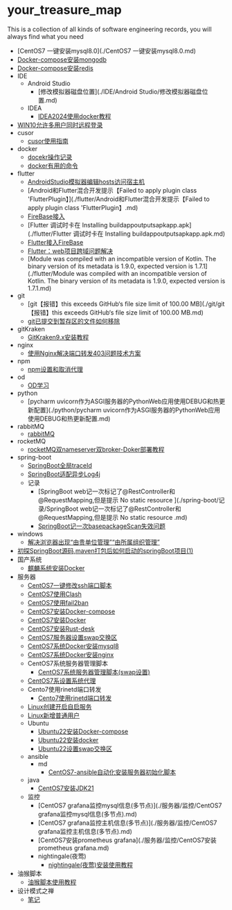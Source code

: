 # your_treasure_map
This is a collection of all kinds of software engineering records, you will always find what you need





- [CentOS7 一键安装mysql8.0](./CentOS7 一键安装mysql8.0.md)
- [Docker-compose安装mongodb](./Docker-compose安装mongodb.md)
- [Docker-compose安装redis](./Docker-compose安装redis.md)
- IDE
  - Android Studio
    - [修改模拟器磁盘位置](./IDE/Android Studio/修改模拟器磁盘位置.md)
  - IDEA
    - [IDEA2024使用docker教程](./IDE/IDEA/IDEA2024使用docker教程.md)
- [WIN10允许多用户同时远程登录](./WIN10允许多用户同时远程登录.md)
- cusor
  - [cusor使用指南](./cusor/cusor使用指南.md)
- docker
  - [docekr操作记录](./docker/docekr操作记录.md)
  - [docker有用的命令](./docker/docker有用的命令.md)
- flutter
  - [AndroidStudio模拟器编辑hosts访问宿主机](./flutter/AndroidStudio模拟器编辑hosts访问宿主机.md)
  - [Android和Flutter混合开发提示【Failed to apply plugin class 'FlutterPlugin】](./flutter/Android和Flutter混合开发提示【Failed to apply plugin class 'FlutterPlugin】.md)
  - [FireBase接入](./flutter/FireBase接入.md)
  - [Flutter 调试时卡在 Installing buildappoutputsapkapp.apk](./flutter/Flutter 调试时卡在 Installing buildappoutputsapkapp.apk.md)
  - [Flutter接入FireBase](./flutter/Flutter接入FireBase.md)
  - [Flutter：web项目跨域问题解决](./flutter/Flutter：web项目跨域问题解决.md)
  - [Module was compiled with an incompatible version of Kotlin. The binary version of its metadata is 1.9.0, expected version is 1.7.1](./flutter/Module was compiled with an incompatible version of Kotlin. The binary version of its metadata is 1.9.0, expected version is 1.7.1.md)
- git
  - [git【报错】this exceeds GitHub‘s file size limit of 100.00 MB](./git/git【报错】this exceeds GitHub‘s file size limit of 100.00 MB.md)
  - [git已提交到暂存区的文件如何移除](./git/git已提交到暂存区的文件如何移除.md)
- gitKraken
  - [GitKraken9.x安装教程](./gitKraken/GitKraken9.x安装教程.md)
- nginx
  - [使用Nginx解决端口转发403问题技术方案](./nginx/使用Nginx解决端口转发403问题技术方案.md)
- npm
  - [npm设置和取消代理](./npm/npm设置和取消代理.md)
- od
  - [OD学习](./od/OD学习.md)
- python
  - [pycharm uvicorn作为ASGI服务器的PythonWeb应用使用DEBUG和热更新配置](./python/pycharm uvicorn作为ASGI服务器的PythonWeb应用使用DEBUG和热更新配置.md)
- rabbitMQ
  - [rabbitMQ](./rabbitMQ/rabbitMQ.md)
- rocketMQ
  - [rocketMQ双nameserver双broker-Doker部署教程](./rocketMQ/rocketMQ双nameserver双broker-Doker部署教程.md)
- spring-boot
  - [SpringBoot全局traceId](./spring-boot/SpringBoot全局traceId.md)
  - [SpringBoot适配异步Log4j](./spring-boot/SpringBoot适配异步Log4j.md)
  - 记录
    - [SpringBoot web记一次标记了@RestController和@RequestMapping,但是提示 No static resource ](./spring-boot/记录/SpringBoot web记一次标记了@RestController和@RequestMapping,但是提示 No static resource .md)
    - [SpringBoot记一次basepackageScan失效问题](./spring-boot/记录/SpringBoot记一次basepackageScan失效问题.md)
- windows
  - [解决浏览器出现“由贵单位管理”“由所属组织管理”](./windows/解决浏览器出现“由贵单位管理”“由所属组织管理”.md)
- [初探SpringBoot源码,maven打包后如何启动的springBoot项目(1)](./初探SpringBoot源码,maven打包后如何启动的springBoot项目(1).md)
- 国产系统
  - [麒麟系统安装Docker](./国产系统/麒麟系统安装Docker.md)
- 服务器
  - [CentOS7一键修改ssh端口脚本](./服务器/CentOS7一键修改ssh端口脚本.md)
  - [CentOS7使用Clash](./服务器/CentOS7使用Clash.md)
  - [CentOS7使用fail2ban](./服务器/CentOS7使用fail2ban.md)
  - [CentOS7安装Docker-compose](./服务器/CentOS7安装Docker-compose.md)
  - [CentOS7安装Docker](./服务器/CentOS7安装Docker.md)
  - [CentOS7安装Rust-desk](./服务器/CentOS7安装Rust-desk.md)
  - [CentOS7服务器设置swap交换区](./服务器/CentOS7服务器设置swap交换区.md)
  - [CentOS7系统Docker安装mysql8](./服务器/CentOS7系统Docker安装mysql8.md)
  - [CentOS7系统Docker安装nginx](./服务器/CentOS7系统Docker安装nginx.md)
  - CentOS7系统服务器管理脚本
    - [CentOS7系统服务器管理脚本(swap设置)](./服务器/CentOS7系统服务器管理脚本/CentOS7系统服务器管理脚本(swap设置).md)
  - [CentOS7系设置系统代理](./服务器/CentOS7系设置系统代理.md)
  - Cento7使用rinetd端口转发
    - [Cento7使用rinetd端口转发](./服务器/Cento7使用rinetd端口转发/Cento7使用rinetd端口转发.md)
  - [Linux创建开启自启服务](./服务器/Linux创建开启自启服务.md)
  - [Linux新增普通用户](./服务器/Linux新增普通用户.md)
  - Ubuntu
    - [Ubuntu22安装Docker-compose](./服务器/Ubuntu/Ubuntu22安装Docker-compose.md)
    - [Ubuntu22安装docker](./服务器/Ubuntu/Ubuntu22安装docker.md)
    - [Ubuntu22设置swap交换区](./服务器/Ubuntu/Ubuntu22设置swap交换区.md)
  - ansible
    - md
      - [CentOS7-ansible自动化安装服务器初始化脚本](./服务器/ansible/md/CentOS7-ansible自动化安装服务器初始化脚本.md)
  - java
    - [CentOS7安装JDK21](./服务器/java/CentOS7安装JDK21.md)
  - 监控
    - [CentOS7 grafana监控mysql信息(多节点)](./服务器/监控/CentOS7 grafana监控mysql信息(多节点).md)
    - [CentOS7 grafana监控主机信息(多节点)](./服务器/监控/CentOS7 grafana监控主机信息(多节点).md)
    - [CentOS7安装prometheus grafana](./服务器/监控/CentOS7安装prometheus grafana.md)
    - nightingale(夜莺)
      - [nightingale(夜莺)安装使用教程](./服务器/监控/nightingale(夜莺)/nightingale(夜莺)安装使用教程.md)
- 油猴脚本
  - [油猴脚本使用教程](./油猴脚本/油猴脚本使用教程.md)
- 设计模式之禅
  - [笔记](./设计模式之禅/笔记.md)